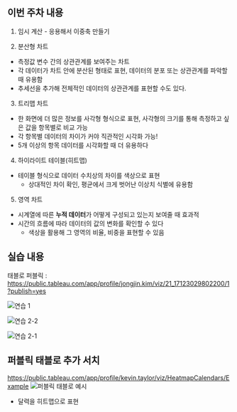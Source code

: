 ## 이번 주차 내용
1) 임시 계산 - 응용해서 이중축 만들기

2) 분산형 차트
- 측정값 변수 간의 상관관계를 보여주는 차트
- 각 데이터가 차트 안에 분산된 형태로 표현, 데이터의 분포 또는 상관관계를 파악할 때 유용함
- 추세선을 추가해 전체적인 데이터의 상관관계를 표현할 수도 있다.

3) 트리맵 차트
- 한 화면에 더 많은 정보를 사각형 형식으로 표현, 사각형의 크기를 통해 측정하고 싶은 값을 항목별로 비교 가능
- 각 항목별 데이터의 차이가 커야 직관적인 시각화 가능!
- 5개 이상의 항목 데이터를 시각화할 때 더 유용하다

4) 하이라이트 테이블(히트맵)
- 테이블 형식으로 데이터 수치상의 차이를 색상으로 표현
  - 상대적인 차이 확인, 평균에서 크게 벗어난 이상치 식별에 유용함

5) 영역 차트
- 시계열에 따른 **누적 데이터**가 어떻게 구성되고 있는지 보여줄 때 효과적
- 시간의 흐름에 따라 데이터의 값의 변화를 확인할 수 있다
  - 색상을 활용해 그 영역의 비율, 비중을 표현할 수 있음

  
## 실습 내용
태블로 퍼블릭 : https://public.tableau.com/app/profile/jongjin.kim/viz/21_17123029802200/1?publish=yes

![연습 1](https://github.com/ToBeWithYouPopcorn/24-1-Visualization-Study/assets/154731662/9f9888b6-0b21-43d0-a2ae-373723e9cb09)

![연습 2-2](https://github.com/ToBeWithYouPopcorn/24-1-Visualization-Study/assets/154731662/36aab924-ee14-4e6c-9b05-68852c0b0179)

![연습 2-1](https://github.com/ToBeWithYouPopcorn/24-1-Visualization-Study/assets/154731662/437d9b05-b45f-4afd-836c-f024aa405c8b)


## 퍼블릭 태블로 추가 서치

https://public.tableau.com/app/profile/kevin.taylor/viz/HeatmapCalendars/Example
![퍼블릭 태블로 예시](https://github.com/ToBeWithYouPopcorn/24-1-Visualization-Study/assets/154731662/37bc2eff-ddba-4cb2-ac37-ea93e9f1a157)
- 달력을 히트맵으로 표현
